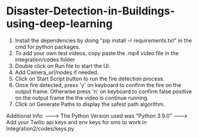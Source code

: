 # Disaster-Detection-in-Buildings-using-deep-learning
1. Install the dependencies by doing "pip install -r requirements.txt" in the cmd for python packages.
2. To add your own test videos, copy paste the .mp4 video file in the Integration/codes folder
3. Double click on Run file to start the UI.
4. Add Camera_url/nodes if needed.
5. Click on Start Script button to run the fire detection process.
6. Once fire detected, press 'y' on keyboard to confirm the fire on the output frame. Otherwise press 'n' on keyboard to confirm false positive on the output frame the the video is continue running.
7. Click on Generate Paths to display the safest path algorithm.

Additional Info:
---> The Python Version used was "Python 3.9.0"
---> Add your Twilio api keys and env keys for sms to work in Integration2/codes/keys.py
